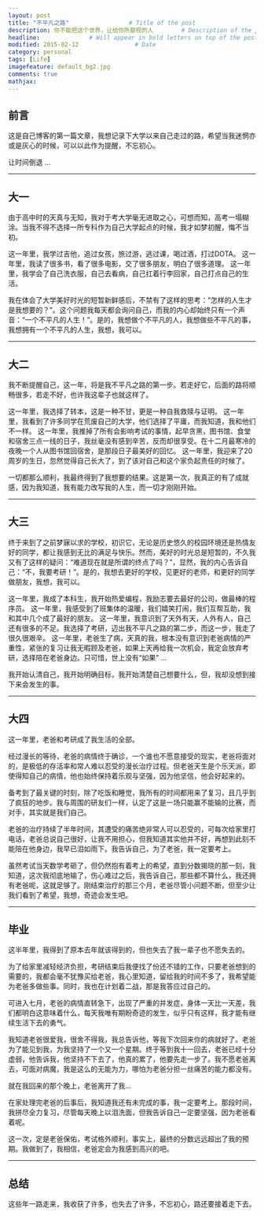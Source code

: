 ```yaml
---
layout: post
title: "不平凡之路"                 # Title of the post
description: 你不能把这个世界，让给你所鄙视的人        # Description of the post, used for Facebook Opengraph & Twitter
headline:              # Will appear in bold letters on top of the post
modified: 2015-02-12                # Date
category: personal
tags: [Life]
imagefeature: default_bg2.jpg
comments: true
mathjax:
---
```


前言
--

这是自己博客的第一篇文章，我想记录下大学以来自己走过的路，希望当我迷惘亦或是灰心的时候，可以以此作为提醒，不忘初心。

让时间倒退 ...


----------


大一
--

由于高中时的天真与无知，我对于考大学毫无进取之心，可想而知，高考一塌糊涂。当我不得不选择一所专科作为自己大学起点的时候，我才如梦初醒，悔不当初。

这一年里，我学过吉他，追过女孩，旅过游，逃过课，喝过酒，打过DOTA。
这一年里，我读了很多书，看了很多电影，交了很多朋友，明白了很多道理。
这一年里，我学会了自己洗衣服，自己去看病，自己扛着行李回家，自己打点自己的生活。

我在体会了大学美好时光的短暂新鲜感后，不禁有了这样的思考：“怎样的人生才是我想要的？”。这个问题我每天都会询问自己，而我的内心却始终只有一个声音：“一个不平凡的人生！”。是的，我想做个不平凡的人，我想做些不平凡的事，我想拥有一个不平凡的人生，我想，我可以。


----------


大二
--

我不断提醒自己，这一年，将是我不平凡之路的第一步。若走好它，后面的路将顺畅很多，若走不好，也许我这辈子也就这样了。

这一年里，我选择了转本，这是一种不甘，更是一种自我救赎与证明。
这一年里，我看到了许多同学在荒废自己的大学，他们选择了平庸，而我知道，我和他们不一样。
这一年里，我推掉了所有会影响考试的事情，起早贪黑，图书馆、食堂和宿舍三点一线的日子，我丝毫没有感到辛苦，反而却很享受。在十二月最寒冷的夜晚一个人从图书馆回宿舍，是那段日子最美好的回忆。
这一年里，我迎来了20周岁的生日，忽然觉得自己长大了，到了该对自己和这个家负起责任的时候了。

一切都那么顺利，我最终得到了我想要的结果。这是第一次，我真正的有了成就感，因为我知道，我有能力改写我的人生，而一切才刚刚开始。


----------


大三
--

终于来到了之前梦寐以求的学校，初识它，无论是历史悠久的校园环境还是热情友好的同学，都让我感到无比的满足与快乐。然而，美好的时光总是短暂的，不久我又有了这样的疑问：“难道现在就是所谓的终点了吗？”，显然，我的内心告诉自己：“不，我要考研！”。是的，我想去更好的学校，见更好的老师，和更好的同学做朋友，我想，我可以。

这一年里，我成了本科生，我开始热爱编程，我励志要去最好的公司，做最棒的程序员。
这一年里，我感受到了班集体的温暖，我们嬉笑打闹，我们互帮互助，我和其中几个成了最好的朋友。
这一年里，我意识到了天外有天，人外有人，自己还有很多的不足。我选择了考研，迈出我不平凡之路的第二步，而这一步，我走了很久很艰辛。
这一年里，老爸生了病，天真的我，根本没有意识到老爸病情的严重性，紧张的复习让我无暇顾及老爸，如果上天再给我一次机会，我定会放弃考研，选择陪在老爸身边。只可惜，世上没有“如果” ...

我开始认清自己，我开始明确目标，我开始清楚自己想要什么，但，我却没想到接下来会发生的事。


----------


大四
--

这一年里，老爸和考研成了我生活的全部。

经过漫长的等待，老爸的病情终于确诊，一个谁也不愿意接受的现实，老爸将面对的，是极低的存活率和常人难以忍受的漫长治疗过程。但老爸天生是个乐天派，即使得知自己的病情，他也始终保持着乐观与坚强，因为他坚信，他会好起来的。

备考到了最关键的时刻，除了吃饭和睡觉，我所有的时间都用来了复习，且几乎到了疯狂的地步。我与周围的研友们一样，认定了这是一场只能赢不能输的比赛，而对手，其实就是我们自己。

老爸的治疗持续了半年时间，其遭受的痛苦绝非常人可以忍受的，可每次给家里打电话，老爸总说自己很好，让我不用担心，但我知道其实他并不好，再想到此刻不能陪在他身边，我早已泪如雨下。我告诉自己，为了老爸，我一定要考上。

虽然考试当天数学考砸了，但仍然抱有着考上的希望，直到分数揭晓的那一刻，我知道，这次我彻底地输了，伤心难过之后，我告诉自己，那些都不算什么，我还拥有老爸呢，这就足够了。刚结束治疗的那三个月，老爸尽管小问题不断，但至少让我们看到了希望，我想，奇迹会发生吧。


----------


毕业
--

这半年里，我得到了原本去年就该得到的，但也失去了我一辈子也不愿失去的。

为了给家里减轻经济负担，考研结束后我便找了份还不错的工作，只要老爸想到的需要的，我都会毫不犹豫买给老爸，我心里知道，留给我的时间不多了，我希望能为老爸多做些事。同时，我也在计划着二战，那是我答应过自己的。

可进入七月，老爸的病情直转急下，出现了严重的并发症，身体一天比一天差，我们都明白这意味着什么，每天我唯有期盼奇迹的发生，似乎只有这样，我才能有继续生活下去的勇气。

我知道老爸很爱我，很舍不得我，我总告诉他，等我下次回来你的病就好了。老爸为了能见到我，为我坚持了一个又一个星期。终于等到我十一回去，老爸已经十分虚弱，他告诉我，他坚持不下去了，他真的累了，他要先走一步了。我不愿老爸离去，可面对病魔，我是这么的无能为力，哪怕为老爸分担一丝痛苦的能力都没有。

就在我回来的那个晚上，老爸离开了我...

在家处理完老爸的后事后，我知道我还有未完成的事，我一定要考上。那段时间，我拼尽全力复习，尽管每天晚上以泪洗面，但我告诉自己一定要坚强，因为老爸看着呢。

这一次，定是老爸保佑，考试格外顺利，事实上，最终的分数远远超出了我的预期。我做到了，我相信，老爸定会为我感到高兴的吧。


----------


总结
--

这些年一路走来，我收获了许多，也失去了许多，不忘初心，路还要接着走下去。







